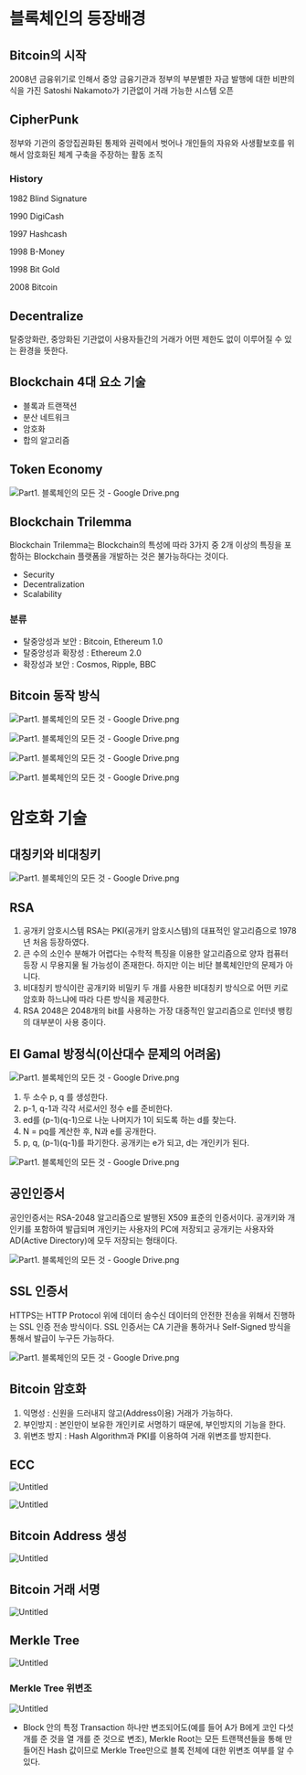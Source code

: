 # 블록체인의 등장배경

## Bitcoin의 시작

2008년 금융위기로 인해서 중앙 금융기관과 정부의 부분별한 자금 발행에 대한 비판의식을 가진 Satoshi Nakamoto가 기관없이 거래 가능한 시스템 오픈

## CipherPunk

정부와 기관의 중앙집권화된 통제와 권력에서 벗어나 개인들의 자유와 사생활보호를 위해서 암호화된 체계 구축을 주장하는 활동 조직

### History

1982 Blind Signature

1990 DigiCash

1997 Hashcash

1998 B-Money

1998 Bit Gold

2008 Bitcoin

## Decentralize

탈중앙화란, 중앙화된 기관없이 사용자들간의 거래가 어떤 제한도 없이 이루어질 수 있는 환경을 뜻한다.

## Blockchain 4대 요소 기술

- 블록과 트랜잭션
- 분산 네트워크
- 암호화
- 합의 알고리즘

## Token Economy

![Part1. 블록체인의 모든 것 - Google Drive.png](Bitcoin/GoogleDrive.png)

## Blockchain Trilemma

Blockchain Trilemma는 Blockchain의 특성에 따라 3가지 중 2개 이상의 특징을 포함하는 Blockchain 플랫폼을 개발하는 것은 불가능하다는 것이다.

- Security
- Decentralization
- Scalability

### 분류

- 탈중앙성과 보안 : Bitcoin, Ethereum 1.0
- 탈중앙성과 확장성 : Ethereum 2.0
- 확장성과 보안 : Cosmos, Ripple, BBC

## Bitcoin 동작 방식

![Part1. 블록체인의 모든 것 - Google Drive.png](Bitcoin/GoogleDrive1.png)

![Part1. 블록체인의 모든 것 - Google Drive.png](Bitcoin/GoogleDrive2.png)

![Part1. 블록체인의 모든 것 - Google Drive.png](Bitcoin/GoogleDrive3.png)

![Part1. 블록체인의 모든 것 - Google Drive.png](Bitcoin/GoogleDrive4.png)

# 암호화 기술

## 대칭키와 비대칭키

![Part1. 블록체인의 모든 것 - Google Drive.png](Bitcoin/GoogleDrive5.png)

## RSA

1. 공개키 암호시스템 RSA는 PKI(공개키 암호시스템)의 대표적인 알고리즘으로 1978년 처음 등장하였다.
2. 큰 수의 소인수 분해가 어렵다는 수학적 특징을 이용한 알고리즘으로 양자 컴퓨터 등장 시 무용지물 될 가능성이 존재한다. 하지만 이는 비단 블록체인만의 문제가 아니다.
3. 비대칭키 방식이란 공개키와 비밀키 두 개를 사용한 비대칭키 방식으로 어떤 키로 암호화 하느냐에 따라 다른 방식을 제공한다.
4. RSA 2048은 2048개의 bit를 사용하는 가장 대중적인 알고리즘으로 인터넷 뱅킹의 대부분이 사용 중이다.

## El Gamal 방정식(이산대수 문제의 어려움)

![Part1. 블록체인의 모든 것 - Google Drive.png](Bitcoin/GoogleDrive6.png)

1. 두 소수 p, q 를 생성한다.
2. p-1, q-1과 각각 서로서인 정수 e를 준비한다.
3. ed를 (p-1)(q-1)으로 나눈 나머지가 1이 되도록 하는 d를 찾는다.
4. N = pq를 계산한 후, N과 e를 공개한다.
5. p, q, (p-1)(q-1)를 파기한다. 공개키는 e가 되고, d는 개인키가 된다.

![Part1. 블록체인의 모든 것 - Google Drive.png](Bitcoin/GoogleDrive7.png)

## 공인인증서

공인인증서는 RSA-2048 알고리즘으로 발행된 X509 표준의 인증서이다. 공개키와 개인키를 포함하여 발급되며 개인키는 사용자의 PC에 저장되고 공개키는 사용자와 AD(Active Directory)에 모두 저장되는 형태이다.

![Part1. 블록체인의 모든 것 - Google Drive.png](Bitcoin/GoogleDrive8.png)

## SSL 인증서

HTTPS는 HTTP Protocol 위에 데이터 송수신 데이터의 안전한 전송을 위해서 진행하는 SSL 인증 전송 방식이다. SSL 인증서는 CA 기관을 통하거나 Self-Signed 방식을 통해서 발급이 누구든 가능하다.

![Part1. 블록체인의 모든 것 - Google Drive.png](Bitcoin/GoogleDrive9.png)

## Bitcoin 암호화

1. 익명성 : 신원을 드러내지 않고(Address이용) 거래가 가능하다.
2. 부인방지 : 본인만이 보유한 개인키로 서명하기 때문에, 부인방지의 기능을 한다.
3. 위변조 방지 : Hash Algorithm과 PKI를 이용하여 거래 위변조를 방지한다.

## ECC

![Untitled](Bitcoin/Untitled.png)

![Untitled](Bitcoin/Untitled1.png)

## Bitcoin Address 생성

![Untitled](Bitcoin/Untitled2.png)

## Bitcoin 거래 서명

![Untitled](Bitcoin/Untitled3.png)

## Merkle Tree

![Untitled](Bitcoin/Untitled4.png)

### Merkle Tree 위변조

![Untitled](Bitcoin/Untitled5.png)

- Block 안의 특정 Transaction 하나만 변조되어도(예를 들어 A가 B에게 코인 다섯 개를 준 것을 열 개를 준 것으로 변조), Merkle Root는 모든 트랜잭션들을 통해 만들어진 Hash 값이므로 Merkle Tree만으로 블록 전체에 대한 위변조 여부를 알 수 있다.
